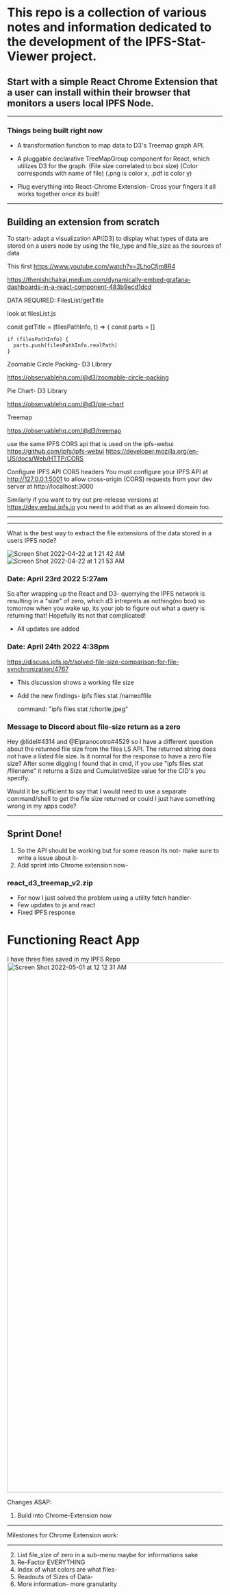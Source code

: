 # This repo is a collection of various notes and information dedicated to the development of the IPFS-Stat-Viewer project.
## Start with a simple React Chrome Extension that a user can install within their browser that monitors a users local IPFS Node.

--------------------------------------------------------------------------------------------------------------------------------------------------------
### Things being built right now 

- A transformation function to map data to D3's Treemap graph API.

- A pluggable declarative TreeMapGroup component for React, which utilizes D3 for the graph. (File size correlated to box size) (Color corresponds with name of file) (.png is color x, .pdf is color y)
  
- Plug everything into React-Chrome Extension- Cross your fingers it all works together once its built!
--------------------------------------------------------------------------------------------------------------------------------------------------------
  
## Building an extension from scratch

To start- adapt a visualization API(D3) to display what types of data are stored on a users node by using the file_type and file_size as the sources of data

This first https://www.youtube.com/watch?v=2LhoCfjm8R4

https://thenishchalraj.medium.com/dynamically-embed-grafana-dashboards-in-a-react-component-483b9ecd1dcd



  DATA REQUIRED: FilesList/getTitle
  
  
look at filesList.js


  const getTitle = (filesPathInfo, t) => {
  const parts = []

    if (filesPathInfo) {
      parts.push(filesPathInfo.realPath)
    }


Zoomable Circle Packing- D3 Library

https://observablehq.com/@d3/zoomable-circle-packing

Pie Chart- D3 Library

https://observablehq.com/@d3/pie-chart

Treemap

https://observablehq.com/@d3/treemap

use the same IPFS CORS api that is used on the ipfs-webui
https://github.com/ipfs/ipfs-webui
https://developer.mozilla.org/en-US/docs/Web/HTTP/CORS

Configure IPFS API CORS headers
You must configure your IPFS API at http://127.0.0.1:5001 to allow cross-origin (CORS) requests from your dev server at http://localhost:3000

Similarly if you want to try out pre-release versions at https://dev.webui.ipfs.io you need to add that as an allowed domain too.

-----------------------------------------------------------------------------------------------------------------------------------------------------------

-------------------------------------------------------------------------------------------------------------------------------------------------------


What is the best way to extract the file extensions of the data stored in a users IPFS node? 

![Screen Shot 2022-04-22 at 1 21 42 AM](https://user-images.githubusercontent.com/30084404/164615565-8a90ebc7-e5c7-4466-baf6-807a29c1a8f9.png)
![Screen Shot 2022-04-22 at 1 21 53 AM](https://user-images.githubusercontent.com/30084404/164615568-ef1bc88a-afab-4a46-a85b-67f2e07d0003.png)

### Date: April 23rd 2022 5:27am

So after wrapping up the React and D3- querrying the IPFS network is resulting in a "size" of zero, which d3 intreprets as nothing(no box) so tomorrow when you wake up, its your job to figure out what a query is returning that! Hopefully its not that complicated!

- All updates are added 

### Date: April 24th 2022 4:38pm

https://discuss.ipfs.io/t/solved-file-size-comparison-for-file-synchronization/4767 

- This discussion shows a working file size 
- Add the new findings- ipfs files stat /nameoffile
   
   command: "ipfs files stat /chortle.jpeg"
   
   
   
### Message to Discord about file-size return as a zero

 Hey @lidel#4314 and @Elpranocotro#4529 so I have a different question about the returned file size from the files LS API. The returned string does not have a listed file size. Is it normal for the response to have a zero file size? After some digging I found that in cmd, if you use "ipfs files stat /filename" it returns a Size and CumulativeSize value for the CID's you specify.

Would it be sufficient to say that I would need to use a separate command/shell to get the file size returned or could I just have something wrong in my apps code? 

--------------------------------------------------------------------------------------------------------------------------------------------------------
## Sprint Done! 

1. So the API should be working but for some reason its not- make sure to write a issue about it- 
2. Add sprint into Chrome extension now- 

### react_d3_treemap_v2.zip
- For now I just solved the problem using a utility fetch handler-
- Few updates to js and react
- Fixed IPFS response
# Functioning React App

I have three files saved in my IPFS Repo
<img width="1235" alt="Screen Shot 2022-05-01 at 12 12 31 AM" src="https://user-images.githubusercontent.com/30084404/166133229-07430341-4d4a-4ec0-bbf5-b5c9af22c3e0.png">

Changes ASAP:

1. Build into Chrome-Extension now

------------------------------------------------------------------------------------------------------------------------------------------------------

Milestones for Chrome Extension work:






-------------------------------------------------------------------------------------------------------------------------------------------------------
2. List file_size of zero in a sub-menu maybe for informations sake
3. Re-Factor EVERYTHING
4. Index of what colors are what files- 
5. Readouts of Sizes of Data-
6. More information- more granularity



